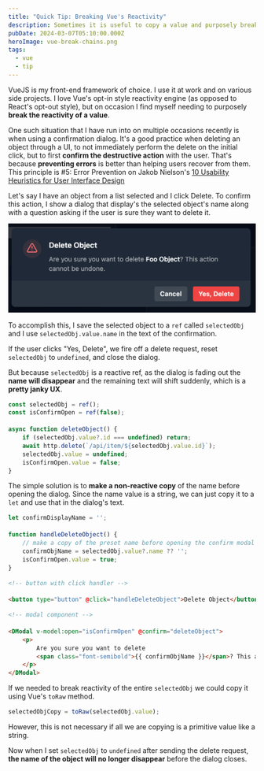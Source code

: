 ```yaml
---
title: "Quick Tip: Breaking Vue's Reactivity"
description: Sometimes it is useful to copy a value and purposely break reactivity in VueJS.
pubDate: 2024-03-07T05:10:00.000Z
heroImage: vue-break-chains.png
tags:
  - vue
  - tip
---
```


VueJS is my front-end framework of choice. I use it at work and on various side projects. I love Vue's opt-in style reactivity engine (as opposed to React's opt-out style), but on occasion I find myself needing to purposely **break the reactivity of a value**.

One such situation that I have run into on multiple occasions recently is when using a confirmation dialog. It's a good practice when deleting an object through a UI, to not immediately perform the delete on the initial click, but to first **confirm the destructive action** with the user. That's because **preventing errors** is better than helping users recover from them. This principle is #5: Error Prevention on Jakob Nielson's [10 Usability Heuristics for User Interface Design](https://www.nngroup.com/articles/ten-usability-heuristics/)

Let's say I have an object from a list selected and I click Delete. To confirm this action, I show a dialog that display's the selected object's name along with a question asking if the user is sure they want to delete it.

![confirm dialog](./images/delete-object.png)

To accomplish this, I save the selected object to a `ref` called `selectedObj` and I use `selectedObj.value.name` in the text of the confirmation.

If the user clicks "Yes, Delete", we fire off a delete request, reset `selectedObj` to `undefined`, and close the dialog.

But because `selectedObj` is a reactive ref, as the dialog is fading out the **name will disappear** and the remaining text will shift suddenly, which is a **pretty janky UX**.

```ts
const selectedObj = ref();
const isConfirmOpen = ref(false);

async function deleteObject() {
	if (selectedObj.value?.id === undefined) return;
	await http.delete(`/api/item/${selectedObj.value.id}`);
	selectedObj.value = undefined;
	isConfirmOpen.value = false;
}
```

The simple solution is to **make a non-reactive copy** of the name before opening the dialog. Since the name value is a string, we can just copy it to a `let` and use that in the dialog's text.

```ts
let confirmDisplayName = '';

function handleDeleteObject() {
	// make a copy of the preset name before opening the confirm modal
	confirmObjName = selectedObj.value?.name ?? '';
	isConfirmOpen.value = true;
}
```

```html
<!-- button with click handler -->

<button type="button" @click="handleDeleteObject">Delete Object</button>
```

```html
<!-- modal component -->

<DModal v-model:open="isConfirmOpen" @confirm="deleteObject">
	<p>
		Are you sure you want to delete
		<span class="font-semibold">{{ confirmObjName }}</span>? This action cannot be undone.
	</p>
</DModal>
```

If we needed to break reactivity of the entire `selectedObj` we could copy it using Vue's `toRaw` method.

```ts
selectedObjCopy = toRaw(selectedObj.value);
```

However, this is not necessary if all we are copying is a primitive value like a string.

Now when I set `selectedObj` to `undefined` after sending the delete request, **the name of the object will no longer disappear** before the dialog closes.
